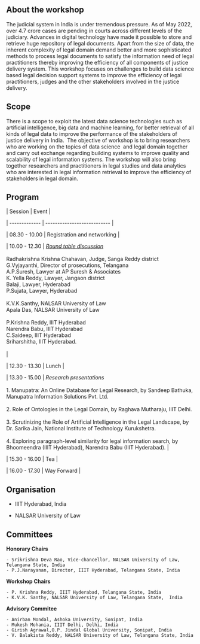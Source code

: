 <!-- # Workshop on Data Science for Justice Delivery in India (DSJDI-2022) -->
## About the workshop
The judicial system in India is under tremendous pressure. As of May 2022, over 4.7 crore cases are pending in courts across different levels of the judiciary. Advances in digital technology  have made it possible to store and retrieve huge repository of legal documents.    Apart from the size of data, the inherent complexity of legal domain demand better and more sophisticated methods to process legal documents to satisfy the information need of legal practitioners thereby improving the efficiency of all components of justice delivery system. This workshop focuses on  challenges to build data science based legal decision support systems  to improve the efficiency of legal practitioners, judges and the other stakeholders involved in the justice delivery. 

## Scope
There is a scope to exploit the latest data science technologies such as artificial intelligence, big data and machine learning,  for better  retrieval of all kinds of legal data to improve the performance of the stakeholders of  justice delivery in India.  The objective of workshop is to bring researchers who are working on the topics of data science  and legal domain together and carry out exchange regarding building systems to improve quality and scalability of  legal information systems. The workshop will also bring together researchers and practitioners in legal studies and data analytics who are interested in legal information retrieval to improve the efficiency of stakeholders in legal domain.

## Program

| Session       | Event                       | 
                                           
| ------------- | --------------------------- |

| 08.30 - 10.00 | Registration and networking |

| 10.00 - 12.30 | [*Round table discussion*](./scope.html) <br/><br/>  Radhakrishna Krishna Chahavan, Judge, Sanga Reddy district <br/> G.Vyjayanthi, Director of prosecutions, Telangana <br/> A.P.Suresh, Lawyer at AP Suresh & Associates <br/> K. Yella Reddy, Lawyer, Jangaon district <br/> Balaji, Lawyer, Hyderabad <br/> P.Sujata, Lawyer, Hyderabad <br/> <br/> K.V.K.Santhy, NALSAR University of Law <br/> Apala Das, NALSAR University of Law <br/> <br/> P.Krishna Reddy, IIIT Hyderabad <br/> Narendra Babu, IIIT Hyderabad <br/> C.Saideep, IIIT Hyderabad <br/> Sriharshitha, IIIT Hyderabad. <br/><br/> |

| 12.30 - 13.30 | Lunch                       |                 

| 13.30 - 15.00 | *Research presentations* <br/><br/> 1. Manupatra: An Online Database for Legal Research, by Sandeep Bathuka, Manupatra Information Solutions Pvt. Ltd. <br/><br/> 2. Role of Ontologies in the Legal Domain, by Raghava Mutharaju, IIIT Delhi. <br/><br/> 3. Scrutinizing the Role of Artificial Intelligence in the Legal Landscape, by Dr. Sarika Jain, National Institute of Technology Kurukshetra. <br/><br/> 4. Exploring paragraph-level similarity for legal information search, by Bhoomeendra (IIIT Hyderabad), Narendra Babu (IIIT Hyderabad). |                        

| 15.30 - 16.00 | Tea                         |     

| 16.00 - 17.30 | Way Forward                 |


## Organisation

* IIIT Hyderabad, India

* NALSAR University of Law

## Committees
**Honorary Chairs**

    - Srikrishna Deva Rao, Vice-chancellor, NALSAR University of Law, Telangana State, India 
    - P.J.Narayanan, Director, IIIT Hyderabad, Telangana State, India

**Workshop Chairs**

    - P. Krishna Reddy, IIIT Hyderabad, Telangana State, India
    - K.V.K. Santhy, NALSAR University of Law, Telangana State,  India

**Advisory Commitee**

    - Anirban Mondal, Ashoka University, Sonipat, India
    - Mukesh Mohania, IIIT Delhi, Delhi, India
    - Girish Agrawal,O.P. Jindal Global University, Sonipat, India
    - V. Balakista Reddy, NALSAR University of Law, Telangana State, India 
  

 

